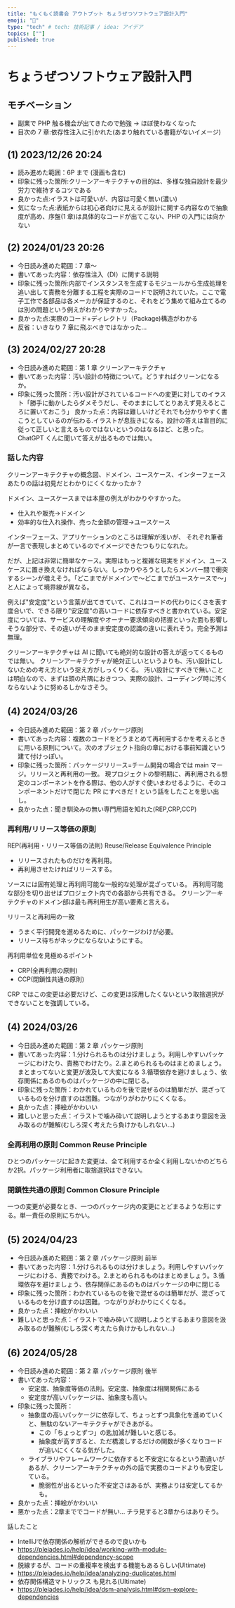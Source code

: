 ```yaml
---
title: "もくもく読書会 アウトプット ちょうぜつソフトウェア設計入門"
emoji: "📗"
type: "tech" # tech: 技術記事 / idea: アイデア
topics: [""]
published: true
---
```


# ちょうぜつソフトウェア設計入門

## モチベーション

- 副業で PHP 触る機会が出てきたので勉強 -> ほぼ使わなくなった
- 目次の 7 章:依存性注入に引かれた(あまり触れている書籍がないイメージ)

## (1) 2023/12/26 20:24

- 読み進めた範囲：6P まで (漫画も含む)
- 印象に残った箇所:クリーンアーキテクチャの目的は、多様な独自設計を最少労力で維持するコツである
- 良かった点:イラストは可愛いが、内容は可愛く無い(濃い)
- 気になった点:表紙からは初心者向けに見えるが設計に関する内容なので抽象度が高め、序盤(1 章)は具体的なコードが出てこない、PHP の入門には向かない

## (2) 2024/01/23 20:26

- 今日読み進めた範囲：7 章〜
- 書いてあった内容：依存性注入（DI）に関する説明
- 印象に残った箇所:内部でインスタンスを生成するモジュールから生成処理を追い出して責務を分離する工程を実際のコードで説明されていた。ここで電子工作で各部品は各メーカが保証するのと、それをどう集めて組み立てるのは別の問題という例えがわかりやすかった。
- 良かった点:実際のコード+ディレクトリ（Package)構造がわかる
- 反省：いきなり 7 章に飛ぶべきではなかった...

## (3) 2024/02/27 20:28

- 今日読み進めた範囲：第 1 章 クリーンアーキテクチャ
- 書いてあった内容：汚い設計の特徴について。どうすればクリーンになるか。
- 印象に残った箇所：汚い設計がされているコードへの変更に対してのイラスト「勝手に動かしたらダメそうだし、そのままにしてとりあえず見えるところに置いておこう」
  良かった点：内容は難しいけどそれでも分かりやすく書こうとしているのが伝わる.イラストが息抜きになる。設計の答えは盲目的に従って正しいと言えるものではないというのはなるほど、と思った。ChatGPT くんに聞いて答えが出るものでは無い。

### 話した内容

クリーンアーキテクチャの概念図、ドメイン、ユースケース、インターフェースあたりの話は初見だとわかりにくくなかったか？

ドメイン、ユースケースまでは本屋の例えがわかりやすかった。

- 仕入れや販売->ドメイン
- 効率的な仕入れ操作、売った金額の管理->ユースケース

インターフェース、アプリケーションのところは理解が浅いが、
それぞれ筆者が一言で表現しまとめているのでイメージできたつもりになれた。

だが、上記は非常に簡単なケース。実際はもっと複雑な現実をドメイン、ユースケースに置き換えなければならない。しっかりやろうとしたらメンバー間で衝突するシーンが増えそう。「どこまでがドメインで〜どこまでがユースケースで〜」と人によって境界線が異なる。

例えば"安定度"という言葉が出てきていて、これはコードの代わりにくさを表す度合いで、できる限り"安定度"の高いコードに依存すべきと書かれている。安定度については、サービスの理解度やオーナー要求傾向の把握といった面も影響しそうな部分で、その違いがそのまま安定度の認識の違いに表れそう。完全予測は無理。

クリーンアーキテクチャは AI に聞いても絶対的な設計の答えが返ってくるものでは無い。
クリーンアーキテクチャが絶対正しいというよりも、汚い設計にしないための考え方という捉え方がしっくりくる。
汚い設計にすべきで無いことは明白なので、まずは頭の片隅におきつつ、実際の設計、コーディング時に汚くならないように努めるしかなさそう。

## (4) 2024/03/26 　

- 今日読み進めた範囲：第 2 章 パッケージ原則
- 書いてあった内容：複数のコードをどうまとめて再利用するかを考えるときに用いる原則について。次のオブジェクト指向の章における事前知識という建て付けっぽい。
- 印象に残った箇所：パッケージリリース=チーム開発の場合では main マージ。リリースと再利用の一致。
  現プロジェクトの黎明期に、再利用される想定のコンポーネントを作る際は、他の人がすぐ使いまわせるように、そのコンポーネントだけで閉じた PR にすべきだ！という話をしたことを思い出し。
- 良かった点：聞き馴染みの無い専門用語を知れた(REP,CRP,CCP)

### 再利用/リリース等価の原則

REP(再利用・リリース等価の法則)
Reuse/Release Equivalence Principle

- リリースされたものだけを再利用。
- 再利用させたければリリースする。

ソースには固有処理と再利用可能な一般的な処理が混ざっている。
再利用可能な部分を切り出せばプロジェクト内での各部から共有できる。
クリーンアーキテクチャのドメイン部は最も再利用生が高い要素と言える。

リリースと再利用の一致

- うまく平行開発を進めるために、パッケージわけが必要。
- リリース待ちがネックにならないようにする。

再利用単位を見極めるポイント

- CRP(全再利用の原則)
- CCP(閉鎖性共通の原則)

CRP ではこの変更は必要だけど、この変更は採用したくないという取捨選択ができないことを強調している。


## (4) 2024/03/26 　

- 今日読み進めた範囲：第 2 章 パッケージ原則
- 書いてあった内容：1.分けられるものは分けましょう。利用しやすいパッケージにわけたり、責務でわけたり。2.まとめられるものはまとめましょう。まとまってないと変更が波及して大変になる 3.循環依存を避けましょう、依存関係にあるのものはパッケージの中に閉じる。
- 印象に残った箇所：わかれているものを後で混ぜるのは簡単だが、混ざっているものを分け直すのは困難。つながりがわかりにくくなる。
- 良かった点：挿絵がかわいい
- 難しいと思った点：イラストで噛み砕いて説明しようとするあまり意図を汲み取るのが難解(むしろ深く考えたら負けかもしれない...)

### 全再利用の原則 Common Reuse Principle
ひとつのパッケージに起きた変更は、全て利用するか全く利用しないかのどちらか2択。パッケージ利用者に取捨選択はできない。

### 閉鎖性共通の原則 Common Closure Principle
一つの変更が必要なとき、一つのパッケージ内の変更にとどまるような形にする。単一責任の原則にちかい。

## (5) 2024/04/23 　
- 今日読み進めた範囲：第 2 章 パッケージ原則 前半
- 書いてあった内容：1.分けられるものは分けましょう。利用しやすいパッケージにわける、責務でわける。2.まとめられるものはまとめましょう。3.循環依存を避けましょう、依存関係にあるのものはパッケージの中に閉じる
- 印象に残った箇所：わかれているものを後で混ぜるのは簡単だが、混ざっているものを分け直すのは困難。つながりがわかりにくくなる。
- 良かった点：挿絵がかわいい
- 難しいと思った点：イラストで噛み砕いて説明しようとするあまり意図を汲み取るのが難解(むしろ深く考えたら負けかもしれない...)

## (6) 2024/05/28 　
- 今日読み進めた範囲：第 2 章 パッケージ原則 後半
- 書いてあった内容：
  - 安定度、抽象度等価の法則。安定度、抽象度は相関関係にある
  - 安定度が高いパッケージは、抽象度も高い。
- 印象に残った箇所：
  - 抽象度の高いパッケージに依存して、ちょっとずつ具象化を進めていくと、無駄のないアーキテクチャができあがる。
    - この「ちょっとずつ」の匙加減が難しいと感じる。
    - 抽象度が高すぎると、ただ橋渡しするだけの関数が多くなりコードが追いにくくなる気がした。
  - ライブラリやフレームワークに依存すると不安定になるという勘違いがあるが、クリーンアーキテクチャの外の話で実務のコードよりも安定している。
    - 脆弱性が出るといった不安定さはあるが、実務よりは安定してるかも。
- 良かった点：挿絵がかわいい
- 悪かった点：2章まででコードが無い... チラ見すると3章からはありそう。

話したこと
- IntelliJで依存関係の解析ができるので良いかも
- https://pleiades.io/help/idea/working-with-module-dependencies.html#dependency-scope
- 脱線するが、コードの重複率を検出する機能もあるらしい(Ultimate)
- https://pleiades.io/help/idea/analyzing-duplicates.html
- 依存関係構造マトリックス も見れる(Ultimate)
- https://pleiades.io/help/idea/dsm-analysis.html#dsm-explore-dependencies

